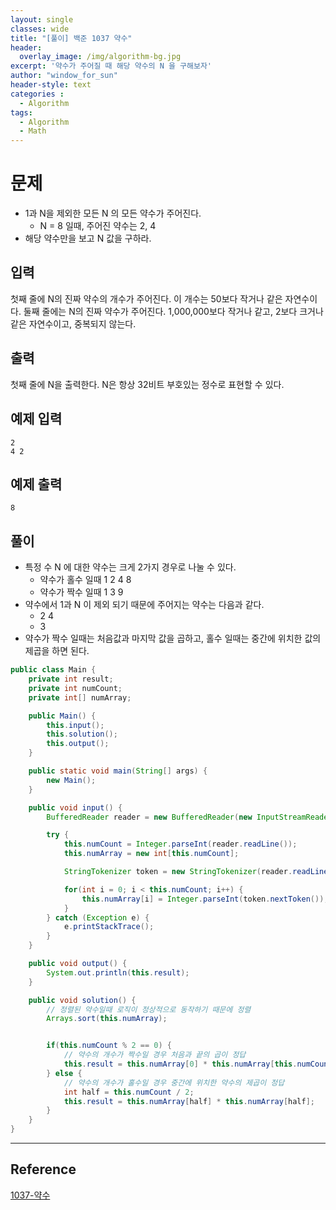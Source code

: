 ```yaml
--- 
layout: single
classes: wide
title: "[풀이] 백준 1037 약수"
header:
  overlay_image: /img/algorithm-bg.jpg
excerpt: '약수가 주어질 때 해당 약수의 N 을 구해보자'
author: "window_for_sun"
header-style: text
categories :
  - Algorithm
tags:
  - Algorithm
  - Math
---  
```


# 문제
- 1과 N을 제외한 모든 N 의 모든 약수가 주어진다.
	- N = 8 일때, 주어진 약수는 2, 4
- 해당 약수만을 보고 N 값을 구하라.

## 입력
첫째 줄에 N의 진짜 약수의 개수가 주어진다. 이 개수는 50보다 작거나 같은 자연수이다. 둘째 줄에는 N의 진짜 약수가 주어진다. 1,000,000보다 작거나 같고, 2보다 크거나 같은 자연수이고, 중복되지 않는다.

## 출력
첫째 줄에 N을 출력한다. N은 항상 32비트 부호있는 정수로 표현할 수 있다.

## 예제 입력

```
2
4 2
```  

## 예제 출력

```
8
```  

## 풀이
- 특정 수 N 에 대한 약수는 크게 2가지 경우로 나눌 수 있다.
	- 약수가 홀수 일때 1 2 4 8
	- 약수가 짝수 일때 1 3 9
- 약수에서 1과 N 이 제외 되기 때문에 주어지는 약수는 다음과 같다.
	- 2 4
	- 3
- 약수가 짝수 일때는 처음값과 마지막 값을 곱하고, 홀수 일때는 중간에 위치한 값의 제곱을 하면 된다.

```java
public class Main {
    private int result;
    private int numCount;
    private int[] numArray;

    public Main() {
        this.input();
        this.solution();
        this.output();
    }

    public static void main(String[] args) {
        new Main();
    }

    public void input() {
        BufferedReader reader = new BufferedReader(new InputStreamReader(System.in));

        try {
            this.numCount = Integer.parseInt(reader.readLine());
            this.numArray = new int[this.numCount];

            StringTokenizer token = new StringTokenizer(reader.readLine(), " ");

            for(int i = 0; i < this.numCount; i++) {
                this.numArray[i] = Integer.parseInt(token.nextToken());
            }
        } catch (Exception e) {
            e.printStackTrace();
        }
    }

    public void output() {
        System.out.println(this.result);
    }

    public void solution() {
        // 정렬된 약수일때 로직이 정상적으로 동작하기 때문에 정렬
        Arrays.sort(this.numArray);


        if(this.numCount % 2 == 0) {
            // 약수의 개수가 짝수일 경우 처음과 끝의 곱이 정답
            this.result = this.numArray[0] * this.numArray[this.numCount - 1];
        } else {
            // 약수의 개수가 홀수일 경우 중간에 위치한 약수의 제곱이 정답
            int half = this.numCount / 2;
            this.result = this.numArray[half] * this.numArray[half];
        }
    }
}
```  

---
## Reference
[1037-약수](https://www.acmicpc.net/problem/1037)  

